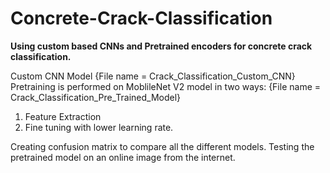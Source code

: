 # Concrete-Crack-Classification

**Using custom based CNNs and Pretrained encoders for concrete crack classification.**

Custom CNN Model   {File name = Crack_Classification_Custom_CNN}
Pretraining is performed on MoblileNet V2 model in two ways:  {File name = Crack_Classification_Pre_Trained_Model}
  1. Feature Extraction 
  2. Fine tuning with lower learning rate.

Creating confusion matrix to compare all the different models.
Testing the pretrained model on an online image from the internet.
